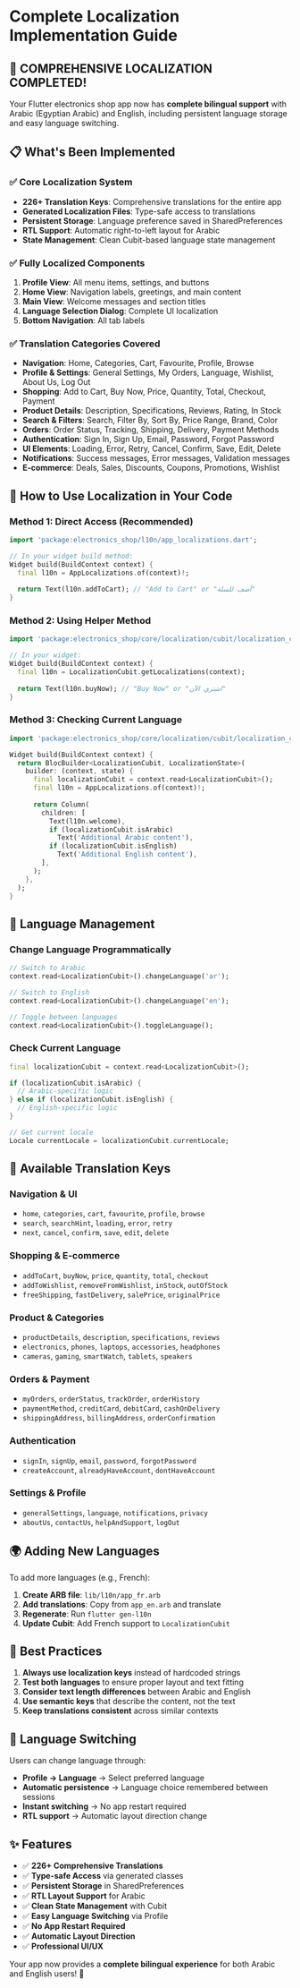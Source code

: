 # Complete Localization Implementation Guide

## 🎉 **COMPREHENSIVE LOCALIZATION COMPLETED!**

Your Flutter electronics shop app now has **complete bilingual support** with Arabic (Egyptian Arabic) and English, including persistent language storage and easy language switching.

## 📋 **What's Been Implemented**

### ✅ **Core Localization System**
- **226+ Translation Keys**: Comprehensive translations for the entire app
- **Generated Localization Files**: Type-safe access to translations
- **Persistent Storage**: Language preference saved in SharedPreferences
- **RTL Support**: Automatic right-to-left layout for Arabic
- **State Management**: Clean Cubit-based language state management

### ✅ **Fully Localized Components**
1. **Profile View**: All menu items, settings, and buttons
2. **Home View**: Navigation labels, greetings, and main content
3. **Main View**: Welcome messages and section titles
4. **Language Selection Dialog**: Complete UI localization
5. **Bottom Navigation**: All tab labels

### ✅ **Translation Categories Covered**
- **Navigation**: Home, Categories, Cart, Favourite, Profile, Browse
- **Profile & Settings**: General Settings, My Orders, Language, Wishlist, About Us, Log Out
- **Shopping**: Add to Cart, Buy Now, Price, Quantity, Total, Checkout, Payment
- **Product Details**: Description, Specifications, Reviews, Rating, In Stock
- **Search & Filters**: Search, Filter By, Sort By, Price Range, Brand, Color
- **Orders**: Order Status, Tracking, Shipping, Delivery, Payment Methods
- **Authentication**: Sign In, Sign Up, Email, Password, Forgot Password
- **UI Elements**: Loading, Error, Retry, Cancel, Confirm, Save, Edit, Delete
- **Notifications**: Success messages, Error messages, Validation messages
- **E-commerce**: Deals, Sales, Discounts, Coupons, Promotions, Wishlist

## 🚀 **How to Use Localization in Your Code**

### **Method 1: Direct Access (Recommended)**
```dart
import 'package:electronics_shop/l10n/app_localizations.dart';

// In your widget build method:
Widget build(BuildContext context) {
  final l10n = AppLocalizations.of(context)!;
  
  return Text(l10n.addToCart); // "Add to Cart" or "أضف للسلة"
}
```

### **Method 2: Using Helper Method**
```dart
import 'package:electronics_shop/core/localization/cubit/localization_cubit.dart';

// In your widget:
Widget build(BuildContext context) {
  final l10n = LocalizationCubit.getLocalizations(context);
  
  return Text(l10n.buyNow); // "Buy Now" or "اشتري الآن"
}
```

### **Method 3: Checking Current Language**
```dart
import 'package:electronics_shop/core/localization/cubit/localization_cubit.dart';

Widget build(BuildContext context) {
  return BlocBuilder<LocalizationCubit, LocalizationState>(
    builder: (context, state) {
      final localizationCubit = context.read<LocalizationCubit>();
      final l10n = AppLocalizations.of(context)!;
      
      return Column(
        children: [
          Text(l10n.welcome),
          if (localizationCubit.isArabic) 
            Text('Additional Arabic content'),
          if (localizationCubit.isEnglish) 
            Text('Additional English content'),
        ],
      );
    },
  );
}
```

## 🔧 **Language Management**

### **Change Language Programmatically**
```dart
// Switch to Arabic
context.read<LocalizationCubit>().changeLanguage('ar');

// Switch to English
context.read<LocalizationCubit>().changeLanguage('en');

// Toggle between languages
context.read<LocalizationCubit>().toggleLanguage();
```

### **Check Current Language**
```dart
final localizationCubit = context.read<LocalizationCubit>();

if (localizationCubit.isArabic) {
  // Arabic-specific logic
} else if (localizationCubit.isEnglish) {
  // English-specific logic
}

// Get current locale
Locale currentLocale = localizationCubit.currentLocale;
```

## 📝 **Available Translation Keys**

### **Navigation & UI**
- `home`, `categories`, `cart`, `favourite`, `profile`, `browse`
- `search`, `searchHint`, `loading`, `error`, `retry`
- `next`, `cancel`, `confirm`, `save`, `edit`, `delete`

### **Shopping & E-commerce**
- `addToCart`, `buyNow`, `price`, `quantity`, `total`, `checkout`
- `addToWishlist`, `removeFromWishlist`, `inStock`, `outOfStock`
- `freeShipping`, `fastDelivery`, `salePrice`, `originalPrice`

### **Product & Categories**
- `productDetails`, `description`, `specifications`, `reviews`
- `electronics`, `phones`, `laptops`, `accessories`, `headphones`
- `cameras`, `gaming`, `smartWatch`, `tablets`, `speakers`

### **Orders & Payment**
- `myOrders`, `orderStatus`, `trackOrder`, `orderHistory`
- `paymentMethod`, `creditCard`, `debitCard`, `cashOnDelivery`
- `shippingAddress`, `billingAddress`, `orderConfirmation`

### **Authentication**
- `signIn`, `signUp`, `email`, `password`, `forgotPassword`
- `createAccount`, `alreadyHaveAccount`, `dontHaveAccount`

### **Settings & Profile**
- `generalSettings`, `language`, `notifications`, `privacy`
- `aboutUs`, `contactUs`, `helpAndSupport`, `logOut`

## 🌍 **Adding New Languages**

To add more languages (e.g., French):

1. **Create ARB file**: `lib/l10n/app_fr.arb`
2. **Add translations**: Copy from `app_en.arb` and translate
3. **Regenerate**: Run `flutter gen-l10n`
4. **Update Cubit**: Add French support to `LocalizationCubit`

## 🎯 **Best Practices**

1. **Always use localization keys** instead of hardcoded strings
2. **Test both languages** to ensure proper layout and text fitting
3. **Consider text length differences** between Arabic and English
4. **Use semantic keys** that describe the content, not the text
5. **Keep translations consistent** across similar contexts

## 🔄 **Language Switching**

Users can change language through:
- **Profile → Language** → Select preferred language
- **Automatic persistence** → Language choice remembered between sessions
- **Instant switching** → No app restart required
- **RTL support** → Automatic layout direction change

## ✨ **Features**

- ✅ **226+ Comprehensive Translations**
- ✅ **Type-safe Access** via generated classes
- ✅ **Persistent Storage** in SharedPreferences
- ✅ **RTL Layout Support** for Arabic
- ✅ **Clean State Management** with Cubit
- ✅ **Easy Language Switching** via Profile
- ✅ **No App Restart Required**
- ✅ **Automatic Layout Direction**
- ✅ **Professional UI/UX**

Your app now provides a **complete bilingual experience** for both Arabic and English users! 🎉
